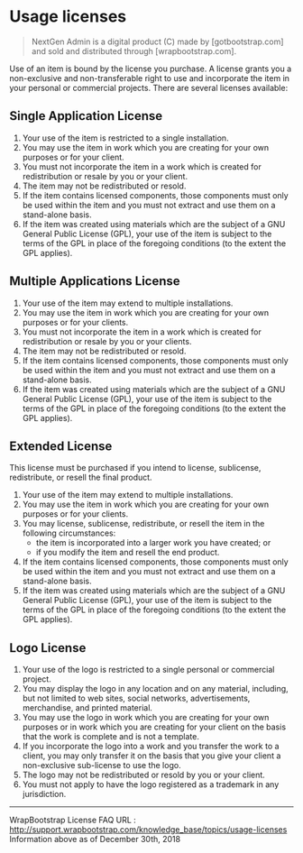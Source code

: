 # Usage licenses

> NextGen Admin is a digital product (C) made by [gotbootstrap.com] and sold and distributed through [wrapbootstrap.com].

Use of an item is bound by the license you purchase. A license grants you a non-exclusive and non-transferable right to use and incorporate the item in your personal or commercial projects. There are several licenses available:

## Single Application License

1. Your use of the item is restricted to a single installation.
1. You may use the item in work which you are creating for your own purposes or for your client.
1. You must not incorporate the item in a work which is created for redistribution or resale by you or your client.
1. The item may not be redistributed or resold.
1. If the item contains licensed components, those components must only be used within the item and you must not extract and use them on a stand-alone basis.
1. If the item was created using materials which are the subject of a GNU General Public License (GPL), your use of the item is subject to the terms of the GPL in place of the foregoing conditions (to the extent the GPL applies).

## Multiple Applications License

1. Your use of the item may extend to multiple installations.
1. You may use the item in work which you are creating for your own purposes or for your clients.
1. You must not incorporate the item in a work which is created for redistribution or resale by you or your clients.
1. The item may not be redistributed or resold.
1. If the item contains licensed components, those components must only be used within the item and you must not extract and use them on a stand-alone basis.
1. If the item was created using materials which are the subject of a GNU General Public License (GPL), your use of the item is subject to the terms of the GPL in place of the foregoing conditions (to the extent the GPL applies).

## Extended License

This license must be purchased if you intend to license, sublicense, redistribute, or resell the final product.

1. Your use of the item may extend to multiple installations.
1. You may use the item in work which you are creating for your own purposes or for your clients.
1. You may license, sublicense, redistribute, or resell the item in the following circumstances:
   - the item is incorporated into a larger work you have created; or
   - if you modify the item and resell the end product.
1. If the item contains licensed components, those components must only be used within the item and you must not extract and use them on a stand-alone basis.
1. If the item was created using materials which are the subject of a GNU General Public License (GPL), your use of the item is subject to the terms of the GPL in place of the foregoing conditions (to the extent the GPL applies).

## Logo License

1. Your use of the logo is restricted to a single personal or commercial project.
1. You may display the logo in any location and on any material, including, but not limited to web sites, social networks, advertisements, merchandise, and printed material.
1. You may use the logo in work which you are creating for your own purposes or in work which you are creating for your client on the basis that the work is complete and is not a template.
1. If you incorporate the logo into a work and you transfer the work to a client, you may only transfer it on the basis that you give your client a non-exclusive sub-license to use the logo.
1. The logo may not be redistributed or resold by you or your client.
1. You must not apply to have the logo registered as a trademark in any jurisdiction.

-----------------------------------------------------------
WrapBootstrap License FAQ URL : <http://support.wrapbootstrap.com/knowledge_base/topics/usage-licenses>
Information above as of December 30th, 2018